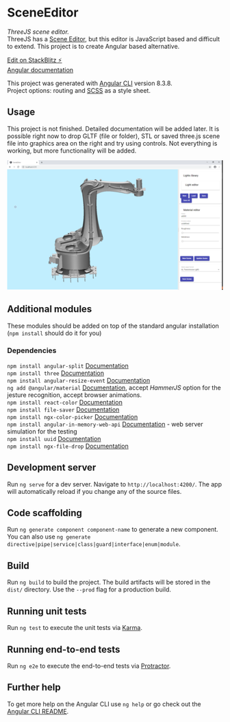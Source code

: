 # SceneEditor

*ThreeJS scene editor.*  
ThreeJS has a [Scene Editor](https://threejs.org/editor/), but this editor is JavaScript based and difficult to extend. This project is to create Angular based alternative.

[Edit on StackBlitz ⚡️](https://stackblitz.com/github/VJigouline/SceneEditor)  
[Angular documentation](https://angular.io/docs)

This project was generated with [Angular CLI](https://github.com/angular/angular-cli) version 8.3.8.  
Project options: routing and [SCSS](https://sass-lang.com/documentation) as a style sheet.

## Usage

This project is not finished. Detailed documentation will be added later.
It is possible right now to drop GLTF (file or folder), STL or saved three.js scene file into graphics area on the right and try using controls. Not everything is working, but more functionality will be added.

![Scene](Images/Scene.png)

## Additional modules

These modules should be added on top of the standard angular installation (`npm install` should do it for you)

### Dependencies

`npm install angular-split` [Documentation](https://bertrandg.github.io/angular-split/#/documentation)  
`npm install three` [Documentation](https://threejs.org/docs/#manual/en/introduction/Import-via-modules)  
`npm install angular-resize-event` [Documentation](https://www.npmjs.com/package/angular-resize-event)  
`ng add @angular/material` [Documentation](https://material.angular.io/guide/getting-started), accept _HammerJS_ option for the jesture recognition, accept browser animations.  
`npm install react-color` [Documentation](http://casesandberg.github.io/react-color/)  
`npm install file-saver` [Documentation](https://www.npmjs.com/package/file-saver)  
`npm install ngx-color-picker` [Documentation](https://www.npmjs.com/package/ngx-color-picker)  
`npm install angular-in-memory-web-api` [Documentation](https://angular.io/tutorial/toh-pt6) - web server simulation for the testing  
`npm install uuid` [Documentation](https://www.npmjs.com/package/uuid)  
`npm install ngx-file-drop` [Documentation](https://www.npmjs.com/package/ngx-file-drop)

## Development server

Run `ng serve` for a dev server. Navigate to `http://localhost:4200/`. The app will automatically reload if you change any of the source files.

## Code scaffolding

Run `ng generate component component-name` to generate a new component. You can also use `ng generate directive|pipe|service|class|guard|interface|enum|module`.

## Build

Run `ng build` to build the project. The build artifacts will be stored in the `dist/` directory. Use the `--prod` flag for a production build.

## Running unit tests

Run `ng test` to execute the unit tests via [Karma](https://karma-runner.github.io).

## Running end-to-end tests

Run `ng e2e` to execute the end-to-end tests via [Protractor](http://www.protractortest.org/).

## Further help

To get more help on the Angular CLI use `ng help` or go check out the [Angular CLI README](https://github.com/angular/angular-cli/blob/master/README.md).
